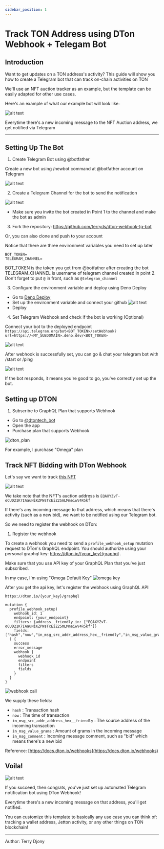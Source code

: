 ```yaml
---
sidebar_position: 1
---
```


# Track TON Address using DTon Webhook + Telegam Bot

## Introduction

Want to get updates on a TON address's activity?
This guide will show you how to create a Telegram bot that can track on-chain activities on TON

We'll use an NFT auction tracker as an example, but the template can be easily adapted for other use cases.

Here's an example of what our example bot will look like:

![alt text](image-9.png)

Everytime there's a new incoming message to the NFT Auction address, we get notified via Telegram

---

## Setting Up The Bot

1. Create Telegram Bot using @botfather

Create a new bot using /newbot command at @botfather account on Telegram

![alt text](image.png)

2. Create a Telegram Channel for the bot to send the notification

![alt text](image-1.png)

- Make sure you invite the bot created in Point 1 to the channel and make the bot as admin

3. Fork the repository: https://github.com/terryds/dton-webhook-tg-bot

Or, you can also clone and push to your account

Notice that there are three environment variables you need to set up later

```
BOT_TOKEN=
TELEGRAM_CHANNEL=
```

BOT_TOKEN is the token you get from @botfather after creating the bot
TELEGRAM_CHANNEL is username of telegram channel created in point 2. Don't forget to put `@` in front, such as `@telegram_channel`

3. Configure the environment variable and deploy using Deno Deploy

- Go to [Deno Deploy](https://deno.com/deploy)
- Set up the environment variable and connect your github
![alt text](image-2.png)
- Deploy

4. Set Telegram Webhook and check if the bot is working (Optional)

Connect your bot to the deployed endpoint
```https://api.telegram.org/bot<BOT_TOKEN>/setWebhook?url=https://<MY_SUBDOMAIN>.deno.dev/<BOT_TOKEN>```

![alt text](image-4.png)

After webhook is successfully set, you can go & chat your telegram bot with /start or /ping

![alt text](image-3.png)


If the bot responds, it means you're good to go, you've correctly set up the bot.


## Setting up DTON

1. Subscribe to GraphQL Plan that supports Webhook 

- Go to [@dtontech_bot](https://t.me/dtontech_bot)
- Open the app
- Purchase plan that supports Webhook

![dton_plan](image-5.png)

For example, I purchase "Omega" plan


## Track NFT Bidding with DTon Webhook

Let's say we want to track [this NFT](https://ton.diamonds/collection/fram3s-alphabet/dza-fram3s-w-131)

![alt text](image-6.png)

We take note that the NFT's auction address is `EQAXYZvT-oCUD21K7IAauNiKZPWsTcEiZ2SmLMmeiwV4R5kf`

If there's any incoming message to that address, which means that there's activity (such as a new bid), we want to be notified using our Telegram bot.

So we need to register the webhook on DTon:


1. Register the webhook

To create a webhook you need to send a `profile_webhook_setup` mutation request to DTon's GraphQL endpoint. You should authorize using your personal graphql key: https://dton.io/{your_key}/graphql .

Make sure that you use API key of your GraphQL Plan that you've just subscribed.

In my case, I'm using "Omega Default Key"
![omega key](image-7.png)



After you get the api key, let's register the webhook using GraphQL API

`https://dton.io/{your_key}/graphql`
```
mutation {
  profile_webhook_setup(
    webhook_id: 1
    endpoint: {your_endpoint}
    filters: {address__friendly_in: ["EQAXYZvT-oCUD21K7IAauNiKZPWsTcEiZ2SmLMmeiwV4R5kf"]}
    fields: ["hash","now","in_msg_src_addr_address_hex__friendly","in_msg_value_grams","in_msg_comment"]
  ) {
    success
    error_message
    webhook {
      webhook_id
      endpoint
      filters
      fields
    }
  }
}
```
![webhook call](image-8.png)

We supply these fields:
- `hash` : Transaction hash
- `now` : The time of transaction
- `in_msg_src_addr_address_hex__friendly` : The source address of the incoming transaction
- `in_msg_value_grams` : Amount of grams in the incoming message
- `in_msg_comment` : Incoming message comment, such as "bid" which means there's a new bid

Reference: [https://docs.dton.io/webhooks](https://docs.dton.io/webhooks)



## Voila!

![alt text](image-10.png)

If you succeed, then congrats, you've just set up automated Telegram notification bot using DTon Webhook!

Everytime there's a new incoming message on that address, you'll get notified.

You can customize this template to basically any use case you can think of: tracking a wallet address, Jetton activity, or any other things on TON blockchain!

---
Author: Terry Djony